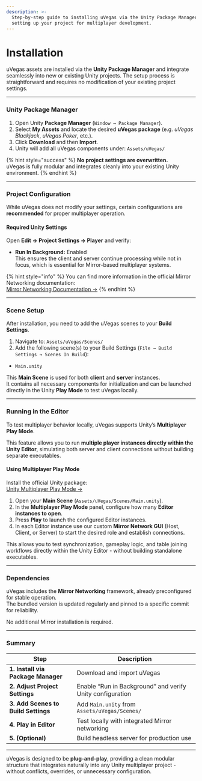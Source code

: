 ```yaml
---
description: >-
  Step-by-step guide to installing uVegas via the Unity Package Manager and
  setting up your project for multiplayer development.
---
```


# Installation

uVegas assets are installed via the **Unity Package Manager** and integrate seamlessly into new or existing Unity projects. The setup process is straightforward and requires no modification of your existing project settings.

***

### Unity Package Manager

1. Open Unity **Package Manager** (`Window → Package Manager`).
2. Select **My Assets** and locate the desired **uVegas package** (e.g. _uVegas Blackjack_, _uVegas Poker_, etc.).
3. Click **Download** and then **Import**.
4. Unity will add all uVegas components under: `Assets/uVegas/`

{% hint style="success" %}
**No project settings are overwritten.**\
uVegas is fully modular and integrates cleanly into your existing Unity environment.
{% endhint %}

***

### Project Configuration

While uVegas does not modify your settings, certain configurations are **recommended** for proper multiplayer operation.

#### Required Unity Settings

Open **Edit → Project Settings → Player** and verify:

* **Run In Background:** Enabled\
  This ensures the client and server continue processing while not in focus, which is essential for Mirror-based multiplayer systems.

{% hint style="info" %}
You can find more information in the official Mirror Networking documentation:\
[Mirror Networking Documentation →](https://mirror-networking.gitbook.io/docs/)
{% endhint %}

***

### Scene Setup

After installation, you need to add the uVegas scenes to your **Build Settings**.

1. Navigate to: `Assets/uVegas/Scenes/`
2. Add the following scene(s) to your Build Settings (`File → Build Settings → Scenes In Build`):

* `Main.unity`

This **Main Scene** is used for both **client** and **server** instances.\
It contains all necessary components for initialization and can be launched directly in the Unity **Play Mode** to test uVegas locally.

***

### Running in the Editor

To test multiplayer behavior locally, uVegas supports Unity’s **Multiplayer Play Mode**.

This feature allows you to run **multiple player instances directly within the Unity Editor**, simulating both server and client connections without building separate executables.

#### Using Multiplayer Play Mode

Install the official Unity package:\
[Unity Multiplayer Play Mode →](https://docs.unity3d.com/Packages/com.unity.multiplayer.playmode@latest)

1. Open your **Main Scene** (`Assets/uVegas/Scenes/Main.unity`).
2. In the **Multiplayer Play Mode** panel, configure how many **Editor instances to open**.
3. Press **Play** to launch the configured Editor instances.
4. In each Editor instance use our custom **Mirror Network GUI** (Host, Client, or Server) to start the desired role and establish connections.

This allows you to test synchronization, gameplay logic, and table joining workflows directly within the Unity Editor - without building standalone executables.

***

### Dependencies

uVegas includes the **Mirror Networking** framework, already preconfigured for stable operation.\
The bundled version is updated regularly and pinned to a specific commit for reliability.

No additional Mirror installation is required.

***

### Summary

| Step                                | Description                                               |
| ----------------------------------- | --------------------------------------------------------- |
| **1. Install via Package Manager**  | Download and import uVegas                                |
| **2. Adjust Project Settings**      | Enable “Run in Background” and verify Unity configuration |
| **3. Add Scenes to Build Settings** | Add `Main.unity` from `Assets/uVegas/Scenes/`             |
| **4. Play in Editor**               | Test locally with integrated Mirror networking            |
| **5. (Optional)**                   | Build headless server for production use                  |

***

uVegas is designed to be **plug-and-play**, providing a clean modular structure that integrates naturally into any Unity multiplayer project - without conflicts, overrides, or unnecessary configuration.
